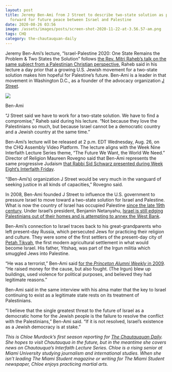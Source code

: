 ```yaml
---
layout: post
title: Jeremy Ben-Ami from J Street to describe two-state solution as path
  forward for future peace between Israel and Palestine
date: 2020-08-26 03:56
image: /assets/images/posts/screen-shot-2020-11-22-at-3.56.57-am.png
tags: CHQ
category: the-chautauquan-daily
---
```

Jeremy Ben-Ami’s lecture, “Israel-Palestine 2020: One State Remains the Problem & Two States the Solution” follows [the Rev. Mitri Raheb’s talk on the same subject from a Palestinian Christian perspective.](https://assembly.chq.org/the-future-we-want-the-world-we-need/videos/rev-dr-mitri-raheb-2020) Raheb said in his lecture a day prior that a growing U.S. Jewish movement for a two-state solution makes him hopeful for Palestine’s future. Ben-Ami is a leader in that movement in Washington D.C., as a founder of the advocacy organization [J Street](https://jstreet.org/).

[![](https://chqdaily.com/wp-content/uploads/2020/08/BenAmi_Jeremy_082620-200x300.jpg)](https://chqdaily.com/wp-content/uploads/2020/08/BenAmi_Jeremy_082620.jpg)

Ben-Ami

“J Street said we have to work for a two-state solution. We have to find a compromise,” Raheb said during his lecture. “Not because they love the Palestinians so much, but because Israel cannot be a democratic country and a Jewish country at the same time.”

Ben-Ami’s lecture will be released at 2 p.m. EDT Wednesday, Aug. 26, on the CHQ Assembly Video Platform. The lecture aligns with the Week Nine Interfaith Lecture Series theme, “The Future We Want, the World We Need.” Director of Religion Maureen Rovegno said that Ben-Ami represents the same progressive Judaism [that Rabbi Sid Schwarz presented during Week Eight’s Interfaith Friday](https://chqdaily.com/2020/08/hazons-rabbi-sid-schwarz-calls-for-humans-to-take-up-responsibility-for-creating-a-better-world-on-interfaith-friday/). 

“(Ben-Ami’s) organization J Street would be very much in the vanguard of seeking justice in all kinds of capacities,” Rovegno said.

In 2008, Ben-Ami founded J Street to influence the U.S. government to pressure Israel to move toward a two-state solution for Israel and Palestine. What is now the country of Israel has occupied Palestine [since the late 19th century](https://www.cfr.org/global-conflict-tracker/conflict/israeli-palestinian-conflict). Under Israel’s president, Benjamin Netanyahu, [Israel is still edging Palestinians out of their homes and is attempting to annex the West Bank](https://www.nytimes.com/2019/07/22/world/middleeast/israel-demolition-palestinian-housing.html). 

Ben-Ami’s connection to Israel traces back to his great-grandparents who left present-day Russia, which persecuted Jews for practicing their religion and culture. They were some of the first settlers of the present-day city of [Petah Tikvah](https://www.jewishvirtuallibrary.org/petah-tikvah), the first modern agricultural settlement in what would become Israel. His father, Yitshaq, was part of the Irgun militia which smuggled Jews into Palestine.

“He was a terrorist,” Ben-Ami said [for the *Princeton Alumni Weekly* in 2009](https://paw.princeton.edu/article/jeremy-ben-ami-84-speaking-out-about-israel). “He raised money for the cause, but also fought. (The Irgun) blew up buildings, used violence for political purposes, and believed they had legitimate reasons.”

Ben-Ami said in the same interview with his alma mater that the key to Israel continuing to exist as a legitimate state rests on its treatment of Palestinians.

“I believe that the single greatest threat to the future of Israel as a democratic home for the Jewish people is the failure to resolve the conflict with the Palestinians,” Ben-Ami said. “If it is not resolved, Israel’s existence as a Jewish democracy is at stake.”

*This is Chloe Murdock’s first season reporting for [The Chautauquan Daily](https://chqdaily.com/2020/08/jeremy-ben-ami-from-j-street-to-describe-two-state-solution-as-path-forward-for-future-peace-between-israel-and-palestine/). She hopes to visit Chautauqua in the future, but in the meantime she covers news on Chautauqua’s Interfaith Lecture Series. Chloe is a rising senior at Miami University studying journalism and international studies. When she isn’t leading The Miami Student magazine or writing for The Miami Student newspaper, Chloe enjoys practicing martial arts.*